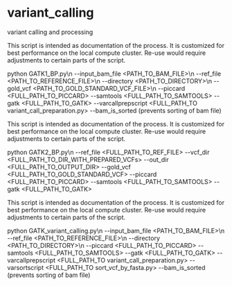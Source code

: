 # variant_calling
variant calling and processing

This script is intended as documentation of the process. It is customized for best performance on the local compute cluster. Re-use would require adjustments to certain parts of the script.

python GATK1_BP.py\n
				--input_bam_file <PATH_TO_BAM_FILE>\n
				--ref_file <PATH_TO_REFERENCE_FILE>\n
				--directory <PATH_TO_DIRECTORY>\n
				--gold_vcf <PATH_TO_GOLD_STANDARD_VCF_FILE>\n
				--piccard <FULL_PATH_TO_PICCARD>
				--samtools <FULL_PATH_TO_SAMTOOLS>
				--gatk <FULL_PATH_TO_GATK>
				--varcallprepscript <FULL_PATH_TO variant_call_preparation.py>
				--bam_is_sorted (prevents sorting of bam file)



This script is intended as documentation of the process. It is customized for best performance on the local compute cluster. Re-use would require adjustments to certain parts of the script.

python GATK2_BP.py\n
	--ref_file <FULL_PATH_TO_REF_FILE>
	--vcf_dir <FULL_PATH_TO_DIR_WITH_PREPARED_VCFs>
	--out_dir <FULL_PATH_TO_OUTPUT_DIR>
	--gold_vcf <FULL_PATH_TO_GOLD_STANDARD_VCF>
	--piccard <FULL_PATH_TO_PICCARD>
	--samtools <FULL_PATH_TO_SAMTOOLS>
	--gatk <FULL_PATH_TO_GATK>




This script is intended as documentation of the process. It is customized for best performance on the local compute cluster. Re-use would require adjustments to certain parts of the script.

python GATK_variant_calling.py\n
				--input_bam_file <PATH_TO_BAM_FILE>\n
				--ref_file <PATH_TO_REFERENCE_FILE>\n
				--directory <PATH_TO_DIRECTORY>\n
				--piccard <FULL_PATH_TO_PICCARD>
				--samtools <FULL_PATH_TO_SAMTOOLS>
				--gatk <FULL_PATH_TO_GATK>
				--varcallprepscript <FULL_PATH_TO variant_call_preparation.py>
				--varsortscript <FULL_PATH_TO sort_vcf_by_fasta.py>
				--bam_is_sorted (prevents sorting of bam file)














